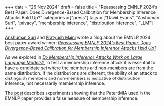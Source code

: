 +++
date = "26 Nov 2024"
draft = false
title = "Reassessing EMNLP 2024’s Best Paper: Does Divergence-Based Calibration for Membership Inference Attacks Hold Up?"
categories = ["press"]
tags = ["David Evans", "Anshuman Suri", "privacy", "membership inference", "distribution inference", "LLM"]
+++

[Anshuman Suri](https://www.anshumansuri.com/) and [Pratyush Maini](https://pratyushmaini.github.io/) wrote a blog about the EMNLP 2024 best paper award winner: [_Reassessing EMNLP 2024’s Best Paper: Does Divergence-Based Calibration for Membership Inference Attacks Hold Up?_](https://www.anshumansuri.com/blog/2024/calibrated-mia/).

As we explored in [_Do Membership Inference Attacks Work on Large Language Models?_](https://uvasrg.github.io/do-membership-inference-attacks-work-on-large-language-models/), to test a membership inference attack it is essentail to have a candidate set where the members and non-members are from the same distribution. If the distributions are different, the ability of an attack to distinguish members and non-members is indicative of distribution inference, not necessarily membership inference.

The [post](https://www.anshumansuri.com/blog/2024/calibrated-mia/) describes experiments showing that the PatentMIA used in the EMNLP paper provides a false measure of membership inference.